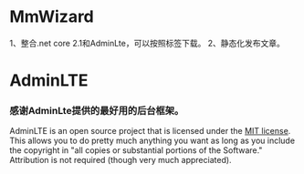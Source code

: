 # MmWizard
1、整合.net core 2.1和AdminLte，可以按照标签下载。
2、静态化发布文章。


# AdminLTE
### 感谢AdminLte提供的最好用的后台框架。
AdminLTE is an open source project that is licensed under the [MIT license](http://opensource.org/licenses/MIT). This allows you to do pretty much anything you want as long as you include the copyright in "all copies or substantial portions of the Software." Attribution is not required (though very much appreciated).

